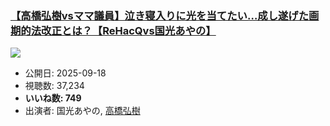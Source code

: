 ### [【高橋弘樹vsママ議員】泣き寝入りに光を当てたい…成し遂げた画期的法改正とは？【ReHacQvs国光あやの】](https://www.youtube.com/watch?v=XpvF36-qfRs)
[![](https://img.youtube.com/vi/XpvF36-qfRs/sddefault.jpg)](https://www.youtube.com/watch?v=XpvF36-qfRs)
-   公開日: 2025-09-18
-   視聴数: 37,234
-   **いいね数: 749**
-   出演者: 国光あやの, [高橋弘樹](/rehacq_fan/people/高橋弘樹 "wikilink")
